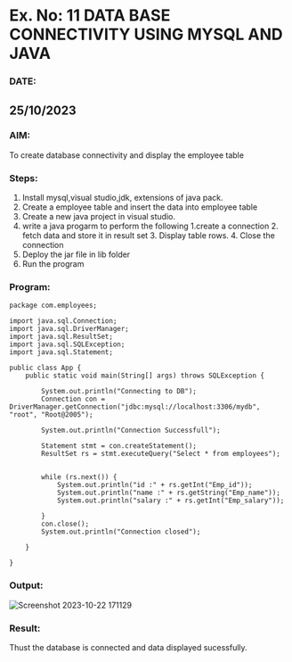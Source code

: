 # Ex. No: 11 DATA BASE CONNECTIVITY USING  MYSQL AND JAVA
### DATE: 
## 25/10/2023
### AIM: 
To create database connectivity and display the employee table 

### Steps:
1. Install mysql,visual studio,jdk, extensions of java pack.
2. Create a employee table and insert the data into employee table  
3. Create a new java project in visual studio.
4. write a java progarm to perform the following 1.create a connection 2. fetch data and store it in result set 3. Display table rows. 4. Close the connection
5. Deploy the jar file in lib folder 
6. Run the program

### Program:
```
package com.employees;

import java.sql.Connection;
import java.sql.DriverManager;
import java.sql.ResultSet;
import java.sql.SQLException;
import java.sql.Statement;

public class App {
	public static void main(String[] args) throws SQLException {

		System.out.println("Connecting to DB");
		Connection con = DriverManager.getConnection("jdbc:mysql://localhost:3306/mydb", "root", "Root@2005");

		System.out.println("Connection Successfull");

		Statement stmt = con.createStatement();
		ResultSet rs = stmt.executeQuery("Select * from employees");
		

		while (rs.next()) {
			System.out.println("id :" + rs.getInt("Emp_id"));
			System.out.println("name :" + rs.getString("Emp_name"));
			System.out.println("salary :" + rs.getInt("Emp_salary"));

		}
		con.close();
		System.out.println("Connection closed");

	}

}
```


### Output:
![Screenshot 2023-10-22 171129](https://github.com/Lakshmipriya2005/DBMS/assets/115525361/8ff7f7ea-9d1d-436b-b183-5536d74a6a18)




### Result:
Thust the database is connected and data displayed sucessfully.
